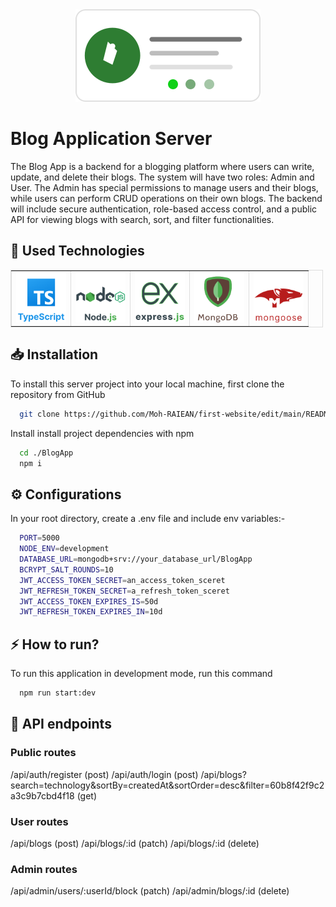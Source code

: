 <div align="center">
  <div>
  <img src="./images/BlogLogo.svg" />
  </div>
</div>

# Blog Application Server
The Blog App is a backend for a blogging platform where users can write, update, and delete their blogs. The system will have two roles: Admin and User. The Admin has special permissions to manage users and their blogs, while users can perform CRUD operations on their own blogs. The backend will include secure authentication, role-based access control, and a public API for viewing blogs with search, sort, and filter functionalities.
## 🔬 Used Technologies
<div style="max-width: 500px;" align='center'>
  <table border='1' style='border: 1px solid #ddd; border-collapse: collapse;'>
    <tr>
      <td>
       <img src="./images/TypescriptLogo.svg" width="80" alt="typescript logo"/>
      </td>
      <td>
      <img src="./images/NodeJsLogo.svg" width="80" alt="nodejs logo"/>
      </td>
      <td>
        <img src="./images/ExpressJsLogo.svg" width="80" alt="espressjs logo"/>
      </td>
      <td>
        <img src="./images/mongoDBLogo1.svg" width="80" alt="mongodb logo" />
      </td>
      <td>
        <img src="./images/mongooseLogo1.svg" width="80" alt="mongoose logo" />
      </td>
    </tr>
  </table>
  </div>
  
## 📥 Installation
To install this server project into your local machine, first clone the repository from GitHub
```bash
  git clone https://github.com/Moh-RAIEAN/first-website/edit/main/README.md
```

Install install project dependencies with npm
```bash
  cd ./BlogApp
  npm i
```
## ⚙ Configurations
In your root directory, create a .env file and include env variables:-
```bash
  PORT=5000
  NODE_ENV=development
  DATABASE_URL=mongodb+srv://your_database_url/BlogApp
  BCRYPT_SALT_ROUNDS=10
  JWT_ACCESS_TOKEN_SECRET=an_access_token_sceret
  JWT_REFRESH_TOKEN_SECRET=a_refresh_token_sceret
  JWT_ACCESS_TOKEN_EXPIRES_IS=50d
  JWT_REFRESH_TOKEN_EXPIRES_IN=10d
```
## ⚡ How to run?
To run this application in development mode, run this command
```bash
  npm run start:dev
```
## 🚏 API endpoints
### Public routes
/api/auth/register (post)
/api/auth/login (post)
/api/blogs?search=technology&sortBy=createdAt&sortOrder=desc&filter=60b8f42f9c2a3c9b7cbd4f18 (get)
### User routes
/api/blogs (post)
/api/blogs/:id (patch)
/api/blogs/:id (delete)
### Admin routes
/api/admin/users/:userId/block (patch)
/api/admin/blogs/:id (delete)
